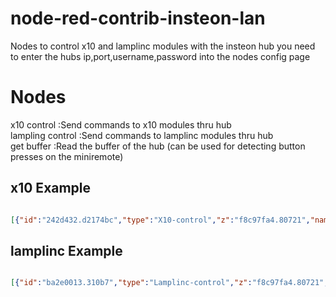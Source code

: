 # node-red-contrib-insteon-lan

Nodes to control x10 and lamplinc modules with the insteon hub 
you need to enter the hubs ip,port,username,password into the nodes config page

# Nodes
x10 control      :Send commands to x10 modules thru hub <br/>
lampling control :Send commands to lamplinc modules thru hub<br/>
get buffer       :Read the buffer of the hub (can be used for detecting button presses on the miniremote)<br/>

## x10 Example

```json

[{"id":"242d432.d2174bc","type":"X10-control","z":"f8c97fa4.80721","name":"","hubip":"192.168.1.24","hubport":"25105","hubuser":"user","hubpass":"pass","x":610,"y":380,"wires":[["c056af8.5bfbf5","966c9ab2.7f0518"]]},{"id":"cc6ad5d0.da8498","type":"inject","z":"f8c97fa4.80721","name":"","topic":"","payload":"{\"housecode\":\"b\",\"unitcode\":\"9\",\"command\":\"OFF\"}","payloadType":"json","repeat":"","crontab":"","once":false,"onceDelay":0.1,"x":410,"y":380,"wires":[["242d432.d2174bc","6c142a3d.cf64f4"]]}]

```

## lamplinc Example

```json

[{"id":"ba2e0013.310b7","type":"Lamplinc-control","z":"f8c97fa4.80721","name":"","hubip":"192.168.1.24","hubport":"25105","hubuser":"Althalos","hubpass":"BUZAS1XZ","x":400,"y":180,"wires":[["417c0bf3.5ccb14","11f72ab8.909b25"]]},{"id":"59bf7ba3.a0ecd4","type":"inject","z":"f8c97fa4.80721","name":"","topic":"","payload":"{\"deviceid\":\"2E3AE9\",\"brightness\":\"255\",\"command\":\"off\"}","payloadType":"json","repeat":"","crontab":"","once":false,"onceDelay":0.1,"x":210,"y":180,"wires":[["ba2e0013.310b7"]]}]

```
